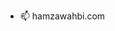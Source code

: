 - 📫 hamzawahbi.com

<!---
swimmingkirby/swimmingkirby is a ✨ special ✨ repository because its `README.md` (this file) appears on your GitHub profile.
You can click the Preview link to take a look at your changes.
--->
